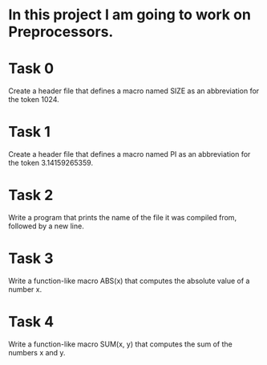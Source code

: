 # In this project I am going to work on Preprocessors.

# Task 0
Create a header file that defines a macro named SIZE as an abbreviation for the token 1024.

# Task 1
Create a header file that defines a macro named PI as an abbreviation for the token 3.14159265359.

# Task 2
Write a program that prints the name of the file it was compiled from, followed by a new line.

# Task 3
Write a function-like macro ABS(x) that computes the absolute value of a number x.

# Task 4
Write a function-like macro SUM(x, y) that computes the sum of the numbers x and y.
